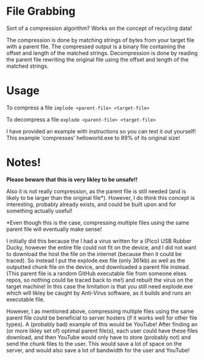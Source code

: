 # File Grabbing
Sort of a compression algorithm? Works on the concept of recycling data!

The compression is done by matching strings of bytes from your target file with a parent file. The compressed output is a binary file containing the offset and length of the matched strings. Decompression is done by reading the parent file rewriting the original file using the offset and length of the matched strings.

# Usage #
To compress a file `implode <parent-file> <target-file>`

To decompress a file `explode <parent-file> <target-file>`

I have provided an example with instructions so you can test it out yourself! This example 'compresses' helloworld.exe to 89% of its original size!

# Notes! #
**Please beware that this is very likley to be unsafe!!**

Also it is not really compression, as the parent file is still needed (and is likely to be larger than the original file*). However, I do think this concept is interesting, probably already exists, and could be built upon and for something actually useful!

*Even though this is the case, compressing multiple files using the same parent file will eventually make sense!

I initially did this because the I had a virus written for a (Pico) USB Rubber Ducky, however the entire file could not fit on the device, and I did not want to download the host the file on the internet (because then it could be traced). So instead I put the explode.exe file (only 361kb) as well as the outputted chunk file on the device, and downloaded a parent file instead. (This parent file is a random GitHub executable file from someone elses repos, so nothing could be traced back to me!) and rebuilt the virus on the target machine! In this case the limitation is that you still need explode.exe which will likley be caught by Anti-Virus software, as it builds and runs an executable file.

However, I as mentioned above, compressing multiple files using the same parent file could be beneficial to server hosters (if it works well for other file types). A (probably bad) example of this would be YouTube! After finding an (or more likley set of) optimal parent file(s), each user could have these files download, and then YouTube would only have to store (probably not) and send the chunk files to the user. This would save a lot of space on the server, and would also save a lot of bandwidth for the user and YouTube!
